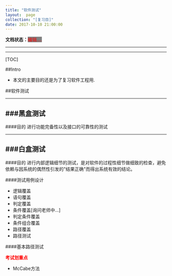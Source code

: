 ```yaml
---
title: "软件测试"
layout:  page
collection: "[复习目]"
date: 2017-10-10 21:00:00
---
```


**文档状态：**<a style="color:red;background-color:gray">编辑....</a>

---
>

---
[TOC]

##Intro
- 本文的主要目的还是为了复习软件工程用.

##软件测试

---
###黑盒测试
---
####目的
进行功能完备性以及接口的可靠性的测试


---
###白盒测试
---

####目的
进行内部逻辑细节的测试，是对软件的过程性细节做细致的检查，避免依赖与因系统的偶然性引发的"结果正确"而得出系统有效的结论。

####测试用例设计

- 逻辑覆盖
- 语句覆盖
- 判定覆盖
- 条件覆盖[询问老师中...]
- 判定条件覆盖
- 条件组合覆盖
- 路径覆盖
- 路径测试

####基本路径测试

<b style='color:red'>考试划重点</b>

- McCabe方法
